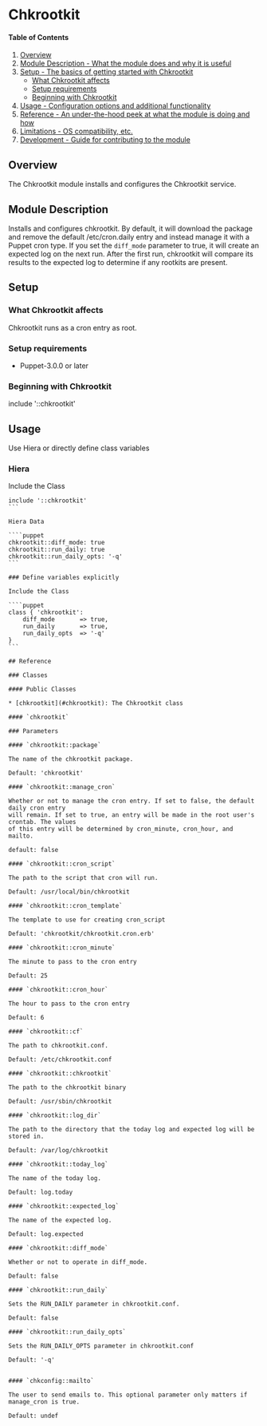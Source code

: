 # Chkrootkit

#### Table of Contents

1. [Overview](#overview)
2. [Module Description - What the module does and why it is useful](#module-description)
3. [Setup - The basics of getting started with Chkrootkit](#setup)
    * [What Chkrootkit affects](#what-Chkrootkit-affects)
    * [Setup requirements](#setup-requirements)
    * [Beginning with Chkrootkit](#beginning-with-Chkrootkit)
4. [Usage - Configuration options and additional functionality](#usage)
5. [Reference - An under-the-hood peek at what the module is doing and how](#reference)
6. [Limitations - OS compatibility, etc.](#limitations)
7. [Development - Guide for contributing to the module](#development)

## Overview

The Chkrootkit module installs and configures the Chkrootkit service.

## Module Description

Installs and configures chkrootkit. By default, it will download the package and remove the
default /etc/cron.daily entry and instead manage it with a Puppet cron type. If you set 
the `diff_mode` parameter to true, it will create an expected log on the next run. After the
first run, chkrootkit will compare its results to the expected log to determine if any
rootkits are present.

## Setup

### What Chkrootkit affects

Chkrootkit runs as a cron entry as root.

### Setup requirements

* Puppet-3.0.0 or later

### Beginning with Chkrootkit

include '::chkrootkit'

## Usage

Use Hiera or directly define class variables

### Hiera

Include the Class

````puppet
include '::chkrootkit'
```

Hiera Data

````puppet
chkrootkit::diff_mode: true
chkrootkit::run_daily: true
chkrootkit::run_daily_opts: '-q'
```

### Define variables explicitly

Include the Class

````puppet
class { 'chkrootkit':
    diff_mode       => true,
    run_daily       => true,
    run_daily_opts  => '-q'
}
```

## Reference

### Classes

#### Public Classes

* [chkrootkit](#chkrootkit): The Chkrootkit class

#### `chkrootkit`

### Parameters

#### `chkrootkit::package`

The name of the chkrootkit package.

Default: 'chkrootkit'

#### `chkrootkit::manage_cron`

Whether or not to manage the cron entry. If set to false, the default daily cron entry
will remain. If set to true, an entry will be made in the root user's crontab. The values
of this entry will be determined by cron_minute, cron_hour, and mailto.

default: false

#### `chkrootkit::cron_script`

The path to the script that cron will run.

Default: /usr/local/bin/chkrootkit

#### `chkrootkit::cron_template`

The template to use for creating cron_script

Default: 'chkrootkit/chkrootkit.cron.erb'

#### `chkrootkit::cron_minute`

The minute to pass to the cron entry

Default: 25

#### `chkrootkit::cron_hour`

The hour to pass to the cron entry

Default: 6

#### `chkrootkit::cf`

The path to chkrootkit.conf.

Default: /etc/chkrootkit.conf

#### `chkrootkit::chkrootkit`

The path to the chkrootkit binary

Default: /usr/sbin/chkrootkit

#### `chkrootkit::log_dir`

The path to the directory that the today log and expected log will be stored in.

Default: /var/log/chkrootkit

#### `chkrootkit::today_log`

The name of the today log.

Default: log.today

#### `chkrootkit::expected_log`

The name of the expected log.

Default: log.expected

#### `chkrootkit::diff_mode`

Whether or not to operate in diff_mode.

Default: false

#### `chkrootkit::run_daily`

Sets the RUN_DAILY parameter in chkrootkit.conf.

Default: false

#### `chkrootkit::run_daily_opts`

Sets the RUN_DAILY_OPTS parameter in chkrootkit.conf

Default: '-q'


#### `chkconfig::mailto`

The user to send emails to. This optional parameter only matters if manage_cron is true.

Default: undef
